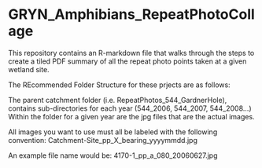 # GRYN_Amphibians_RepeatPhotoCollage

This repository contains an R-markdown file that walks through the steps to create a tiled PDF summary of all the repeat photo points taken at a given wetland site.

The REcommended Folder Structure for these prjects are as follows:

The parent catchment folder (i.e. RepeatPhotos_544_GardnerHole), contains sub-directories for each year (544_2006, 544_2007, 544_2008...)
Within the folder for a given year are the jpg files that are the actual images.

All images you want to use must all be labeled with the following convention: 
Catchment-Site_pp_X_bearing_yyyymmdd.jpg

An example file name would be: 4170-1_pp_a_080_20060627.jpg
